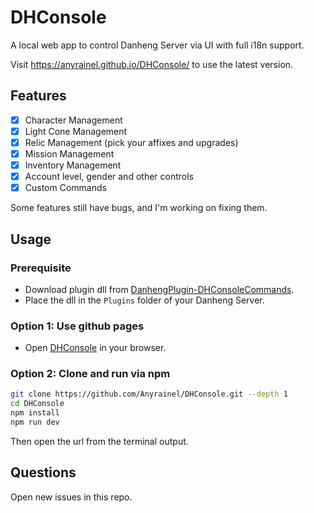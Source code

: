 # DHConsole

A local web app to control Danheng Server via UI with full i18n support.

Visit https://anyrainel.github.io/DHConsole/ to use the latest version.

## Features

- [x] Character Management
- [x] Light Cone Management
- [x] Relic Management (pick your affixes and upgrades)
- [x] Mission Management
- [x] Inventory Management
- [x] Account level, gender and other controls
- [x] Custom Commands

Some features still have bugs, and I'm working on fixing them.

## Usage

### Prerequisite

- Download plugin dll from [DanhengPlugin-DHConsoleCommands](https://github.com/Anyrainel/DanhengPlugin-DHConsoleCommands).
- Place the dll in the `Plugins` folder of your Danheng Server.

### Option 1: Use github pages

- Open [DHConsole](https://anyrainel.github.io/DHConsole/) in your browser.

### Option 2: Clone and run via npm

```bash
git clone https://github.com/Anyrainel/DHConsole.git --depth 1
cd DHConsole
npm install
npm run dev
```

Then open the url from the terminal output.

## Questions
Open new issues in this repo.